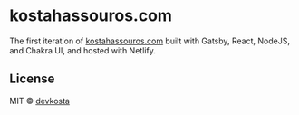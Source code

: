 # kostahassouros.com

The first iteration of [kostahassouros.com](https://kostahassouros.com/) built with Gatsby, React, NodeJS, and Chakra UI, and hosted with Netlify.

## License

MIT © [devkosta](https://github.com/devkosta)